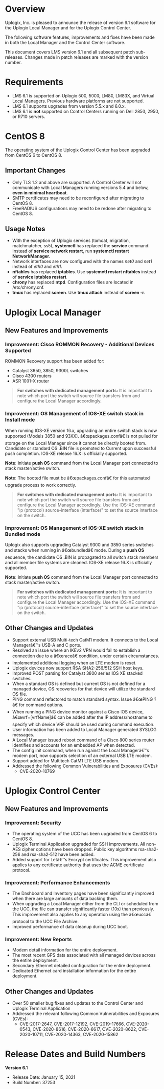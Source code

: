 # Overview 
Uplogix, Inc. is pleased to announce the release of version 6.1 software for the Uplogix Local Manager and for the Uplogix Control Center.

The following software features, improvements and fixes have been made in both the Local Manager and the Control Center software.

This document covers LMS version 6.1 and all subsequent patch sub-releases. Changes made in patch releases are marked with the version number.

# Requirements
* LMS 6.1 is supported on Uplogix 500, 5000, LM80, LM83X, and Virtual Local Managers. Previous hardware platforms are not supported.
* LMS 6.1 supports upgrades from version 5.5.x and 6.0.x.
* LMS 6.1 is **not** supported on Control Centers running on Dell 2850, 2950, or R710 servers.

# CentOS 8
The operating system of the Uplogix Control Center has been upgraded from CentOS 6 to CentOS 8. 

## Important Changes

* Only TLS 1.2 and above are supported. A Control Center will not communicate with Local Managers running versions 5.4 and below, **even in minimal heartbeat**.
* SMTP certificates may need to be reconfigured after migrating to CentOS 8.
* FreeRADIUS configurations may need to be redone after migrating to CentOS 8.

## Usage Notes

* With the exception of Uplogix services (tomcat, migration, matchmatcher, ss5), **systemctl** has replaced the **service** command. Instead of **service network restart**, run **systemctl restart NetworkManager**.
* Network interfaces are now configured with the names *net0* and *net1* instead of *eth0* and *eth1*.
* **nftables** has replaced **iptables**. Use **systemctl restart nftables** instead of **service iptables restart**.
* **chrony** has replaced **ntpd**. Configuration files are located in /etc/chrony.cnf.
* **tmux** has replaced **screen**. Use **tmux attach** instead of **screen -r**.

# Uplogix Local Manager

## New Features and Improvements

### Improvement: Cisco ROMMON Recovery - Additional Devices Supported

ROMMON Recovery support has been added for:
* Catalyst 3650, 3850, 9300L switches
* Cisco 4300 routers
* ASR 1001-X router

> **For switches with dedicated management ports:** It is important to note which port the switch will source file transfers from and configure the Local Manager accordingly.

### Improvement: OS Management of IOS-XE switch stack in Install mode

When running IOS-XE version 16.x, upgrading an entire switch stack is now supported (Models 3850 and 93XX). â€œpackages.confâ€ is not pulled for storage on the Local Manager since it cannot be directly booted from. Candidate or standard OS .BIN file is promoted to Current upon successful push completion. IOS-XE release 16.X is officially supported.

**Note:** initiate **push OS** command from the Local Manager port connected to stack master/active switch.

**Note:** The booted file must be â€œpackages.confâ€ for this automated upgrade process to work correctly.

> **For switches with dedicated management ports:** It is important to note which port the switch will source file transfers from and configure the Local Manager accordingly. Use the IOS-XE command "ip (protocol) source-interface (interface)" to set the source interface on the switch.

### Improvement: OS Management of IOS-XE switch stack in Bundled mode

Uplogix also supports upgrading Catalyst 9300 and 3850 series switches and stacks when running in â€œbundledâ€ mode. During a **push OS** sequence, the candidate OS .BIN is propagated to all switch stack members and all member file systems are cleaned. IOS-XE release 16.X is officially supported.

**Note:** initiate **push OS** command from the Local Manager port connected to stack master/active switch.

> **For switches with dedicated management ports:** It is important to note which port the switch will source file transfers from and configure the Local Manager accordingly. Use the IOS-XE command "ip (protocol) source-interface (interface)" to set the source interface on the switch.

## Other Changes and Updates

* Support external USB Multi-tech CatM1 modem. It connects to the Local Managerâ€™s USB-A and C ports.
* Resolved an issue where an IKEv2 VPN would fail to establish a connection due to a â€œraceâ€ condition, under certain circumstances.
* Implemented additional logging when an LTE modem is reset.
* Uplogix devices now support RSA SHA2-256/512 SSH host keys.
* Improved POST parsing for Catalyst 3800 series IOS XE stacked switches.
* When a standard OS is defined but current OS is not defined for a managed device, OS recoveries for that device will utilize the standard OS file.
* PING command refactored to match standard syntax. Issue â€œPING ?â€ for command options.
* When running a PING device monitor against a Cisco IOS device, â€œvrf=\[vrfName\]â€ can be added after the IP address/hostname to specify which device VRF should be used during command execution.
* User information has been added to Local Manager generated SYSLOG messages.
* A Local Manager issued reboot command of a Cisco 800 series router identifies and accounts for an embedded AP when detected.
* The config init command, when run against the Local Managerâ€™s modem port, now supports selection of an external USB LTE modem.
* Support added for Multitech CatM1 LTE USB modem.
* Addressed the following Common Vulnerabilities and Exposures (CVEs):
	* CVE-2020-10769

# Uplogix Control Center
## New Features and Improvements

### Improvement: Security
* The operating system of the UCC has been upgraded from CentOS 6 to CentOS 8.
* Uplogix Terminal Application upgraded for SSH improvements.  All non-AES cipher options have been dropped.  Public key algorithms rsa-sha2-256 and rsa-sha2-512 have been added.
* Added support for Letâ€™s Encrypt certificates.  This improvement also applies to any certificate authority that uses the ACME certificate protocol.

### Improvement: Performance Enhancements
* The Dashboard and Inventory pages have been significantly improved when there are large amounts of data backing them.
* When upgrading a Local Manager either from the CLI or scheduled from the UCC, the file can transfer significantly faster (10x) than previously.  This improvement also applies to any operation using the â€œuccâ€ protocol to the UCC File Archive.
* Improved performance of data cleanup during UCC boot.

### Improvement: New Reports
* Modem detail information for the entire deployment. 
* The most recent GPS data associated with all managed devices across the entire deployment.
* Secondary Ethernet detailed configuration for the entire deployment.
* Dedicated Ethernet card installation information for the entire deployment.

## Other Changes and Updates
* Over 50 smaller bug fixes and updates to the Control Center and Uplogix Terminal Application
* Addressed the relevant following Common Vulnerabilities and Exposures (CVEs):
	* CVE-2017-2647, CVE-2017-12192, CVE-2019-17666, CVE-2020-0543, CVE-2020-8616, CVE-2020-8617, CVE-2020-8622, CVE-2020-10711, CVE-2020-14363, CVE-2020-15862

# Release Dates and Build Numbers
**Version 6.1**
* Release Date: January 15, 2021
* Build Number: 37253

